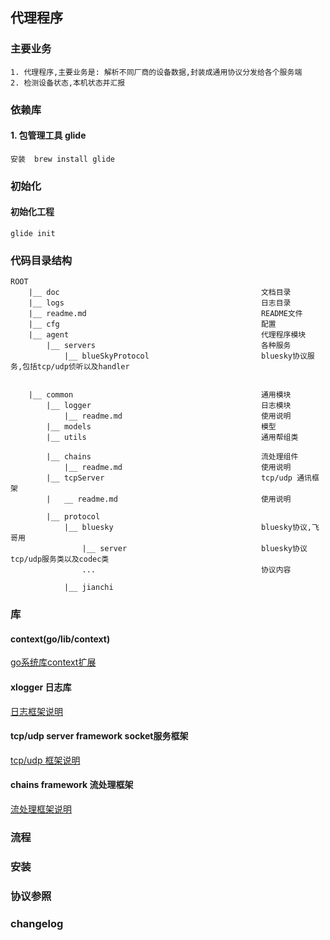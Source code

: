 
## 代理程序


### 主要业务

    1. 代理程序,主要业务是: 解析不同厂商的设备数据,封装成通用协议分发给各个服务端
    2. 检测设备状态,本机状态并汇报
    
    
    
    
       

### 依赖库

#### 1. 包管理工具 glide

    安装  brew install glide
    
    
### 初始化

#### 初始化工程
    glide init


### 代码目录结构

    ROOT
        |__ doc                                             文档目录
        |__ logs                                            日志目录
        |__ readme.md                                       README文件
        |__ cfg                                             配置
        |__ agent                                           代理程序模块
            |__ servers                                     各种服务
                |__ blueSkyProtocol                         bluesky协议服务,包括tcp/udp侦听以及handler
                
                
        |__ common                                          通用模块
            |__ logger                                      日志模块
                |__ readme.md                               使用说明
            |__ models                                      模型
            |__ utils                                       通用帮组类
            
            |__ chains                                      流处理组件
                |__ readme.md                               使用说明
            |__ tcpServer                                   tcp/udp 通讯框架
            |   __ readme.md                                使用说明
            
            |__ protocol
                |__ bluesky                                 bluesky协议,飞哥用
                    |__ server                              bluesky协议tcp/udp服务类以及codec类
                    ...                                     协议内容
                    
                |__ jianchi                                 
                    

                  
### 库


#### context(go/lib/context)

[go系统库context扩展](common/context/readme.md)

#### xlogger 日志库

[日志框架说明](common/xlogger/readme.md)

#### tcp/udp server framework   socket服务框架

[tcp/udp 框架说明](common/tcpServer/readme.md)
                
#### chains framework  流处理框架

[流处理框架说明](common/chains/readme.md)


### 流程

### 安装

### 协议参照


### changelog